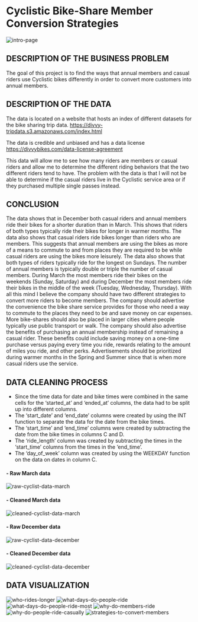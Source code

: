 # Cyclistic Bike-Share Member Conversion Strategies
![intro-page](https://github.com/dwhite256/Cyclist-Bike-Share-Company-Analysis/assets/170587320/0241e714-4ca7-47e6-bd96-3226289cd438)
## DESCRIPTION OF THE BUSINESS PROBLEM
The goal of this project is to find the ways that annual members and casual riders use Cyclistic bikes differently in order to convert more customers into annual members.

## DESCRIPTION OF THE DATA 
The data is located on a website that hosts an index of different datasets for the bike sharing trip data.
https://divvy-tripdata.s3.amazonaws.com/index.html

The data is credible and unbiased and has a data license https://divvybikes.com/data-license-agreement 

This data will allow me to see how many riders are members or casual riders and allow me to determine the different riding behaviors that the two different riders tend to have. The problem with the data is that I will not be able to determine if the casual riders live in the Cyclistic service area or if they purchased multiple single passes instead.

## CONCLUSION
The data shows that in December both casual riders and annual members ride their bikes for a shorter duration than in March. This shows that riders of both types typically ride their bikes for longer in warmer months. The data also shows that casual riders ride bikes longer than riders who are members. This suggests that annual members are using the bikes as more of a means to commute to and from places they are required to be while casual riders are using the bikes more leisurely. The data also shows that both types of riders typically ride for the longest on Sundays. The number of annual members is typically double or triple the number of casual members. During March the most members ride their bikes on the weekends (Sunday, Saturday) and during December the most members ride their bikes in the middle of the week (Tuesday, Wednesday, Thursday). With all this mind I believe the company should have two different strategies to convert more riders to become members. The company should advertise the convenience the bike share service provides for those who need a way to commute to the places they need to be and save money on car expenses. More bike-shares should also be placed in larger cities where people typically use public transport or walk. The company should also advertise the benefits of purchasing an annual membership instead of remaining a casual rider. These benefits could include saving money on a one-time purchase versus paying every time you ride, rewards relating to the amount of miles you ride, and other perks. Advertisements should be prioritized during warmer months in the Spring and Summer since that is when more casual riders use the service.

## DATA CLEANING PROCESS
* Since the time data for date and bike times were combined in the same cells for the ‘started_at’ and ‘ended_at’ columns, the data had to be split up into different columns.
* The ‘start_date’ and ‘end_date’ columns were created by using the INT function to separate the data for the date from the bike times.
* The ‘start_time’ and ‘end_time’ columns were created by subtracting the date from the bike times in columns C and D.
* The ‘ride_length’ column was created by subtracting the times in the ‘start_time’ columns from the times in the ‘end_time’.
* The ‘day_of_week’ column was created by using the WEEKDAY function on the data on dates in column C.
#### - Raw March data
![raw-cyclist-data-march](https://github.com/dwhite256/Cyclist-Bike-Share-Company-Analysis/assets/170587320/b8571f3e-85e9-4892-a397-9e09bf0e7335)
#### - Cleaned March data
![cleaned-cyclist-data-march](https://github.com/dwhite256/Cyclist-Bike-Share-Company-Analysis/assets/170587320/2de2864a-c2db-49f5-9389-b68cbcb84ba3)
#### - Raw December data
![raw-cyclist-data-december](https://github.com/dwhite256/Cyclist-Bike-Share-Company-Analysis/assets/170587320/05f50e73-dcff-42ac-ba82-6d50aad0f5c3)
#### - Cleaned December data
![cleaned-cyclist-data-december](https://github.com/dwhite256/Cyclist-Bike-Share-Company-Analysis/assets/170587320/b967eebd-19a3-42ca-aa9e-893aadfc3c57)


## DATA VISUALIZATION
![who-rides-longer](https://github.com/dwhite256/Cyclist-Bike-Share-Company-Analysis/assets/170587320/e69b5be7-dcce-4096-8d07-dbdaa39203ed)
![what-days-do-people-ride](https://github.com/dwhite256/Cyclist-Bike-Share-Company-Analysis/assets/170587320/79150ad3-fc94-4dc5-b40e-a283b9201d2e)
![what-days-do-people-ride-most](https://github.com/dwhite256/Cyclist-Bike-Share-Company-Analysis/assets/170587320/3f0fb58d-9b9d-48d6-a91f-2f71c2105a37)
![why-do-members-ride](https://github.com/dwhite256/Cyclist-Bike-Share-Company-Analysis/assets/170587320/b4ad5c9c-b61b-48cc-8385-b93d9c8fe477)
![why-do-people-ride-casually](https://github.com/dwhite256/Cyclist-Bike-Share-Company-Analysis/assets/170587320/17292a99-5645-4ad9-8ebe-6f2b5dc63401)
![strategies-to-convert-members](https://github.com/dwhite256/Cyclist-Bike-Share-Company-Analysis/assets/170587320/8c4a3481-e99b-416d-8f0b-4d16a52f9ceb)




